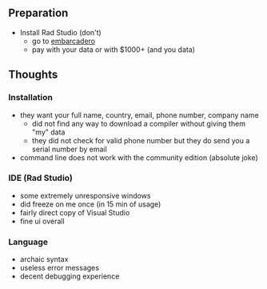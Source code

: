 ## Preparation

- Install Rad Studio (don't)
  - go to [embarcadero](https://www.embarcadero.com/)
  - pay with your data or with $1000+ (and you data)

## Thoughts

### Installation

- they want your full name, country, email, phone number, company name
  - did not find any way to download a compiler without giving them "my" data
  - they did not check for valid phone number but they do send you a serial number by email
- command line does not work with the community edition (absolute joke)

### IDE (Rad Studio)

- some extremely unresponsive windows
- did freeze on me once (in 15 min of usage)
- fairly direct copy of Visual Studio
- fine ui overall

### Language

- archaic syntax
- useless error messages
- decent debugging experience
